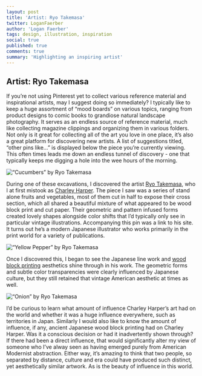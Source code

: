 ```yaml
---
layout: post
title: 'Artist: Ryo Takemasa'
twitter: LoganFaerber
author: 'Logan Faerber'
tags: design, illustration, inspiration
social: true
published: true
comments: true
summary: 'Highlighting an inspiring artist'
---
```


## Artist: Ryo Takemasa

If you’re not using Pinterest yet to collect various reference material and inspirational artists, may I suggest doing so immediately? I typically like to keep a huge assortment of “mood boards” on various topics, ranging from product designs to comic books to grandiose natural landscape photography. It serves as an endless source of reference material, much like collecting magazine clippings and organizing them in various folders. Not only is it great for collecting all of the art you love in one place, it’s also a great platform for discovering new artists. A list of suggestions titled, “other pins like...” is displayed below the piece you’re currently viewing. This often times leads me down an endless tunnel of discovery - one that typically keeps me digging a hole into the wee hours of the morning.

![“Cucumbers” by Ryo Takemasa](https://i.imgur.com/PCmNbBH.jpg)

During one of these excavations, I discovered the artist [Ryo Takemasa](http://ryotakemasa.com/), who I at first mistook as [Charley Harper](http://en.wikipedia.org/wiki/Charley_Harper). The piece I saw was a series of stand alone fruits and vegetables, most of them cut in half to expose their cross section, which all shared a beautiful mixture of what appeared to be wood block print and cut paper. Their geometric and pattern infused forms created lovely shapes alongside color shifts that I’d typically only see in particular vintage illustrations. Accompanying this pin was a link to his site. It turns out he’s a modern Japanese illustrator who works primarily in the print world for a variety of publications.

![“Yellow Pepper” by Ryo Takemasa](https://i.imgur.com/ys1BSS4.jpg)

Once I discovered this, I began to see the Japanese line work and [wood block printing](https://www.google.com/search?q=Japanese+wood+block+print&safe=active&es_sm=91&espv=210&source=lnms&tbm=isch&sa=X&ei=o__0UuZd5anRAdv0gJgP&ved=0CAgQ_AUoAg&biw=2840&bih=1495&dpr=0.9) aesthetics shine through in his work. The geometric forms and subtle color transparencies were clearly influenced by Japanese culture, but they still retained that vintage American aesthetic at times as well.

![“Onion” by Ryo Takemasa](https://i.imgur.com/hTb6KCC.jpg)

I’d be curious to learn what amount of influence Charley Harper’s art had on the world and whether it was a huge influence everywhere, such as territories in Japan. Similarly I would also like to know the amount of influence, if any, ancient Japanese wood block printing had on Charley Harper. Was it a conscious decision or had it inadvertently shown through? If there had been a direct influence, that would significantly alter my view of someone who I’ve alway seen as having emerged purely from American Modernist abstraction. Either way, it’s amazing to think that two people, so separated by distance, culture and era could have produced such distinct, yet aesthetically similar artwork. As is the beauty of influence in this world.
